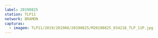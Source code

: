 ```yaml
---
label: 20190825
station: TLP11
network: BRAMON
capturas:
  - imagem: TLP11/2019/201908/20190825/M20190825_034218_TLP_11P.jpg
---
```

